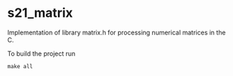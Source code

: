 # s21_matrix
Implementation of library matrix.h for processing numerical matrices in the C.

To build the project run
```
make all
```
